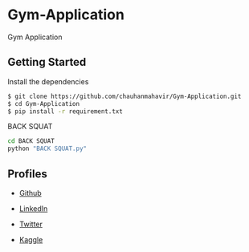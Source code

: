 # Gym-Application
Gym Application

## Getting Started

Install the dependencies

```bash
$ git clone https://github.com/chauhanmahavir/Gym-Application.git
$ cd Gym-Application
$ pip install -r requirement.txt
```

BACK SQUAT
```bash 
cd BACK SQUAT
python "BACK SQUAT.py"
```

## Profiles

* [Github](https://github.com/chauhanmahavir)

* [LinkedIn](https://www.linkedin.com/in/chauhan-mahaveer-13674b157)

* [Twitter](https://twitter.com/Chauhan_Meet98)

* [Kaggle](https://www.kaggle.com/mahavirchauhan)
